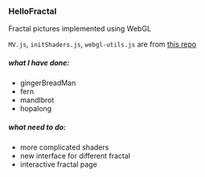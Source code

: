 ### HelloFractal
Fractal pictures implemented using WebGL

`MV.js`, `initShaders.js`, `webgl-utils.js` are from [this repo](https://github.com/esangel/WebGL)


##### what I have done:
- gingerBreadMan
- fern
- mandlbrot
- hopalong

##### what need to do:

- more complicated shaders
- new interface for different fractal
- interactive fractal page
